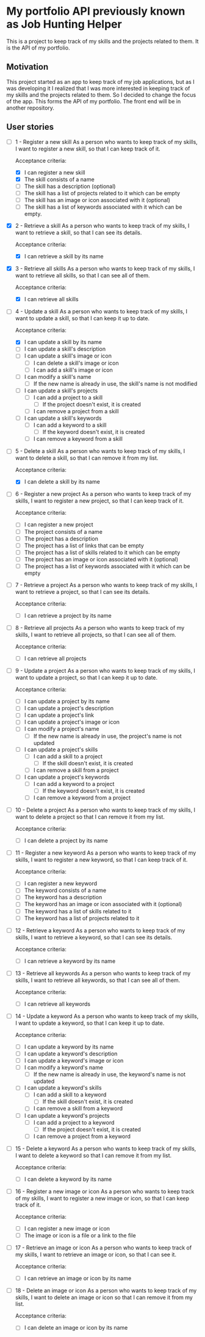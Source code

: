 # My portfolio API previously known as Job Hunting Helper

This is a project to keep track of my skills and the projects related to them. It is the API of my portfolio.

## Motivation

This project started as an app to keep track of my job applications, but as I was developing it I realized that I was more interested in keeping track of my skills and the projects related to them. So I decided to change the focus of the app. This forms the API of my portfolio. The front end will be in another repository.

## User stories

- [ ] 1 - Register a new skill
  As a person who wants to keep track of my skills, I want to register a new skill, so that I can keep track of it.

  Acceptance criteria:
  - [x] I can register a new skill
  - [x] The skill consists of a name
  - [ ] The skill has a description (optional)
  - [ ] The skill has a list of projects related to it which can be empty
  - [ ] The skill has an image or icon associated with it (optional)
  - [ ] The skill has a list of keywords associated with it which can be empty.

- [x] 2 - Retrieve a skill
  As a person who wants to keep track of my skills, I want to retrieve a skill, so that I can see its details.

  Acceptance criteria:
  - [x] I can retrieve a skill by its name

- [x] 3 - Retrieve all skills
  As a person who wants to keep track of my skills, I want to retrieve all skills, so that I can see all of them.

  Acceptance criteria:
  - [x] I can retrieve all skills

- [ ] 4 - Update a skill
  As a person who wants to keep track of my skills, I want to update a skill, so that I can keep it up to date.

  Acceptance criteria:
  - [x] I can update a skill by its name
  - [ ] I can update a skill's description
  - [ ] I can update a skill's image or icon
    - [ ] I can delete a skill's image or icon
    - [ ] I can add a skill's image or icon
  - [ ] I can modify a skill's name
    - [ ] If the new name is already in use, the skill's name is not modified
  - [ ] I can update a skill's projects
    - [ ] I can add a project to a skill
      - [ ] If the project doesn't exist, it is created
    - [ ] I can remove a project from a skill
  - [ ] I can update a skill's keywords
    - [ ] I can add a keyword to a skill
      - [ ] If the keyword doesn't exist, it is created
    - [ ] I can remove a keyword from a skill

- [ ] 5 - Delete a skill
  As a person who wants to keep track of my skills, I want to delete a skill, so that I can remove it from my list.

  Acceptance criteria:
  - [x] I can delete a skill by its name

- [ ] 6 - Register a new project
  As a person who wants to keep track of my skills, I want to register a new project, so that I can keep track of it.

  Acceptance criteria:
  - [ ] I can register a new project
  - [ ] The project consists of a name
  - [ ] The project has a description
  - [ ] The project has a list of links that can be empty
  - [ ] The project has a list of skills related to it which can be empty
  - [ ] The project has an image or icon associated with it (optional)
  - [ ] The project has a list of keywords associated with it which can be empty

- [ ] 7 - Retrieve a project
  As a person who wants to keep track of my skills, I want to retrieve a project, so that I can see its details.

  Acceptance criteria:
  - [ ] I can retrieve a project by its name

- [ ] 8 - Retrieve all projects
  As a person who wants to keep track of my skills, I want to retrieve all projects, so that I can see all of them.

  Acceptance criteria:
  - [ ] I can retrieve all projects

- [ ] 9 - Update a project
  As a person who wants to keep track of my skills, I want to update a project, so that I can keep it up to date.

  Acceptance criteria:
  - [ ] I can update a project by its name
  - [ ] I can update a project's description
  - [ ] I can update a project's link
  - [ ] I can update a project's image or icon
  - [ ] I can modify a project's name
    - [ ] If the new name is already in use, the project's name is not updated
  - [ ] I can update a project's skills
    - [ ] I can add a skill to a project
      - [ ] If the skill doesn't exist, it is created
    - [ ] I can remove a skill from a project
  - [ ] I can update a project's keywords
    - [ ] I can add a keyword to a project
      - [ ] If the keyword doesn't exist, it is created
    - [ ] I can remove a keyword from a project

- [ ] 10 - Delete a project
  As a person who wants to keep track of my skills, I want to delete a project so that I can remove it from my list.

  Acceptance criteria:
  - [ ] I can delete a project by its name

- [ ] 11 - Register a new keyword
  As a person who wants to keep track of my skills, I want to register a new keyword, so that I can keep track of it.

  Acceptance criteria:
  - [ ] I can register a new keyword
  - [ ] The keyword consists of a name
  - [ ] The keyword has a description
  - [ ] The keyword has an image or icon associated with it (optional)
  - [ ] The keyword has a list of skills related to it
  - [ ] The keyword has a list of projects related to it

- [ ] 12 - Retrieve a keyword
  As a person who wants to keep track of my skills, I want to retrieve a keyword, so that I can see its details.

  Acceptance criteria:
  - [ ] I can retrieve a keyword by its name

- [ ] 13 - Retrieve all keywords
  As a person who wants to keep track of my skills, I want to retrieve all keywords, so that I can see all of them.

  Acceptance criteria:
  - [ ] I can retrieve all keywords

- [ ] 14 - Update a keyword
  As a person who wants to keep track of my skills, I want to update a keyword, so that I can keep it up to date.

  Acceptance criteria:
  - [ ] I can update a keyword by its name
  - [ ] I can update a keyword's description
  - [ ] I can update a keyword's image or icon
  - [ ] I can modify a keyword's name
    - [ ] If the new name is already in use, the keyword's name is not updated
  - [ ] I can update a keyword's skills
    - [ ] I can add a skill to a keyword
      - [ ] If the skill doesn't exist, it is created
    - [ ] I can remove a skill from a keyword
  - [ ] I can update a keyword's projects
    - [ ] I can add a project to a keyword
      - [ ] If the project doesn't exist, it is created
    - [ ] I can remove a project from a keyword

- [ ] 15 - Delete a keyword
  As a person who wants to keep track of my skills, I want to delete a keyword so that I can remove it from my list.

  Acceptance criteria:
  - [ ] I can delete a keyword by its name

- [ ] 16 - Register a new image or icon
  As a person who wants to keep track of my skills, I want to register a new image or icon, so that I can keep track of it.

  Acceptance criteria:
  - [ ] I can register a new image or icon
  - [ ] The image or icon is a file or a link to the file

- [ ] 17 - Retrieve an image or icon
  As a person who wants to keep track of my skills, I want to retrieve an image or icon, so that I can see it.

  Acceptance criteria:
  - [ ] I can retrieve an image or icon by its name

- [ ] 18 - Delete an image or icon
  As a person who wants to keep track of my skills, I want to delete an image or icon so that I can remove it from my list.

  Acceptance criteria:
  - [ ] I can delete an image or icon by its name
